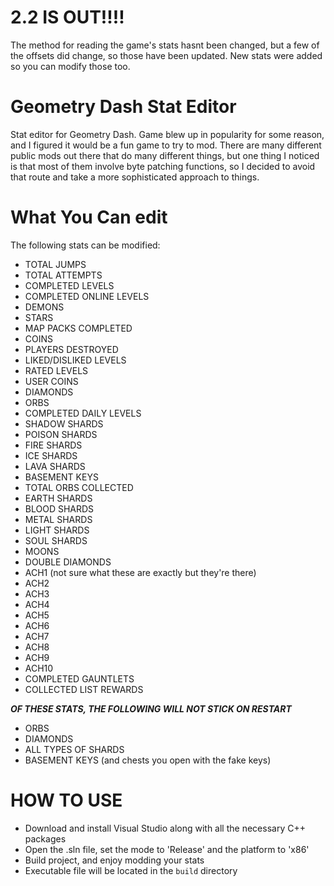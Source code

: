 # 2.2 IS OUT!!!!
The method for reading the game's stats hasnt been changed, but a few of the offsets did change, so those have been updated. New stats were added so you can modify those too.

# Geometry Dash Stat Editor
Stat editor for Geometry Dash. Game blew up in popularity for some reason, and I figured it would be a fun game to try to mod.
There are many different public mods out there that do many different things, but one thing I noticed is that most of them involve byte patching functions, so I decided to avoid that route and take a more sophisticated approach to things.

# What You Can edit
The following stats can be modified:
 - TOTAL JUMPS
 - TOTAL ATTEMPTS
 - COMPLETED LEVELS
 - COMPLETED ONLINE LEVELS
 - DEMONS
 - STARS
 - MAP PACKS COMPLETED
 - COINS
 - PLAYERS DESTROYED
 - LIKED/DISLIKED LEVELS
 - RATED LEVELS
 - USER COINS
 - DIAMONDS
 - ORBS
 - COMPLETED DAILY LEVELS
 - SHADOW SHARDS
 - POISON SHARDS
 - FIRE SHARDS
 - ICE SHARDS
 - LAVA SHARDS
 - BASEMENT KEYS
 - TOTAL ORBS COLLECTED
 - EARTH SHARDS
 - BLOOD SHARDS
 - METAL SHARDS
 - LIGHT SHARDS
 - SOUL SHARDS
 - MOONS
 - DOUBLE DIAMONDS
 - ACH1 (not sure what these are exactly but they're there)
 - ACH2
 - ACH3
 - ACH4
 - ACH5
 - ACH6
 - ACH7
 - ACH8
 - ACH9
 - ACH10
 - COMPLETED GAUNTLETS
 - COLLECTED LIST REWARDS

***OF THESE STATS, THE FOLLOWING WILL NOT STICK ON RESTART***
 - ORBS
 - DIAMONDS
 - ALL TYPES OF SHARDS
 - BASEMENT KEYS (and chests you open with the fake keys)

# HOW TO USE
- Download and install Visual Studio along with all the necessary C++ packages
- Open the .sln file, set the mode to 'Release' and the platform to 'x86'
- Build project, and enjoy modding your stats
- Executable file will be located in the `build` directory
